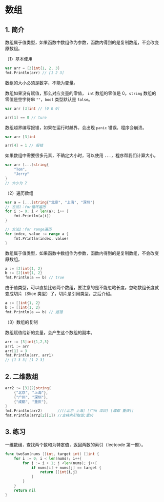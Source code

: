 # 数组

## 1. 简介

数组属于值类型，如果函数中数组作为参数，函数内得到的是复制数组，不会改变原数组。

（1）基本使用

```go
var arr = [3]int{1, 2, 3}
fmt.Println(arr) // [1 2 3]
```

数组的大小必须是数字，不能为变量。

数组如果没有赋值，那么对应变量的零值， `int` 数组的零值是 0，`string` 数组的零值是空字符串 `""`，`bool` 类型默认是 `false`。

```go
var arr [3]int // [0 0 0]

arr[1] == 0 // ture
```

数组越界编写报错，如果在运行时越界，会出现 `panic` 错误，程序会崩溃。

```go
var arr [3]int

arr[4] = 1 // 报错
```

如果数组中需要很多元素，不确定大小时，可以使用 `...`，程序帮我们计算大小。

```go
var arr [...]string{
    "Tom",
    "Jerry"
}
// 大小为 2
```

（2）遍历数组

```go
var a = [...]string{"北京", "上海", "深圳"}
// 方法1：for循环遍历
for i := 0; i < len(a); i++ {
    fmt.Println(a[i])
}

// 方法2：for range遍历
for index, value := range a {
    fmt.Println(index, value)
}
```

数组属于值类型，如果函数中数组作为参数，函数内得到的是复制数组，不会改变原数组。

```go
a := [2]int{1, 2}
b := [2]int{1, 2}
fmt.Println(a == b) // true
```

由于值类型，可以直接比较两个数组，要注意的是不能忽略长度，忽略数组长度就变成切片（Slice 类型）了，切片是引用类型，之后介绍。

```go
a := []int{1, 2}
b := []int{1, 2}
fmt.Println(a == b) // 报错
```

（3）数组的复制

数组赋值给新的变量，会产生这个数组的副本。

```go
arr := [3]int{1,2,3}
arr1 := arr
arr[1] = 3
fmt.Println(arr, arr1)
// [1 3 3] [1 2 3]
```

## 2. 二维数组

```go
arr2 := [3][2]string{
    {"北京", "上海"},
    {"广州", "深圳"},
    {"成都", "重庆"},
}
fmt.Println(arr2)       //[[北京 上海] [广州 深圳] [成都 重庆]]
fmt.Println(arr2[2][1]) //支持索引取值:重庆
```

## 3. 练习

一维数组，查找两个数和为特定值，返回两数的索引（leetcode 第一题）。

```go
func twoSum(nums []int, target int) []int {
    for i := 0; i < len(nums); i++{
        for j := i + 1; j <len(nums); j++{
            if nums[i] + nums[j] == target {
                return []int{i,j}
            } 
        }
    }
    return nil
}
```
